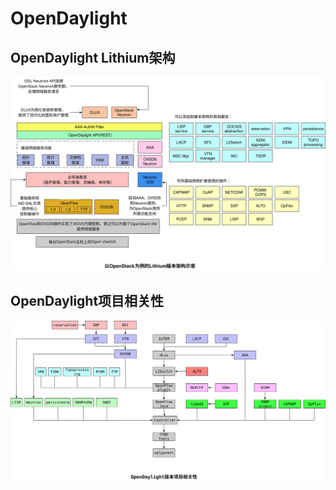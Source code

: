 # OpenDaylight

## OpenDaylight Lithium架构

![OpenDaylight lithium architecture](images/opendaylight-lithium-arch.svg)

## OpenDaylight项目相关性

![OpenDayLight项目相关性](images/opendaylight-lithium-project-dependency.svg)
